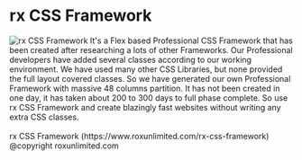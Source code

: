 # rx CSS Framework

<img src="https://www.roxunlimited.com/download_files/rx-css-framework-thumb.jpg" alt="rx CSS Framework" />
It's a Flex based Professional CSS Framework that has been created after researching a lots of other Frameworks. Our Professional developers have added several classes according to our working environment. We have used many other CSS Libraries, but none provided the full layout covered classes. So we have generated our own Professional Framework with massive 48 columns partition. It has not been created in one day, it has taken about 200 to 300 days to full phase complete. So use rx CSS Framework and create blazingly fast websites without writing any extra CSS classes.
<br /><br />
rx CSS Framework (https://www.roxunlimited.com/rx-css-framework)
<br />@copyright roxunlimited.com

